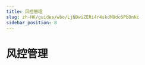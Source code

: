 ```yaml
---
title: 风控管理
slug: zh-HK/guides/wbo/LjNDwiZERi4r4skdM8dc6PbOnkc
sidebar_position: 8
---
```



# 风控管理

